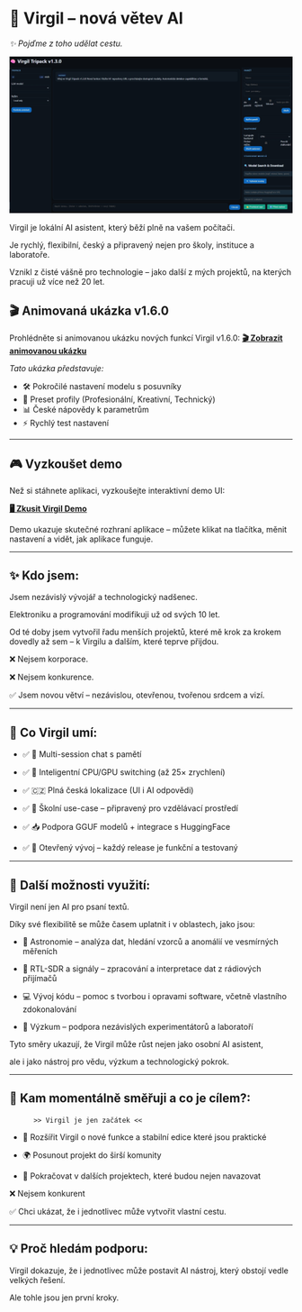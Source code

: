 # 🌟 Virgil – nová větev AI

*✨ Pojďme z toho udělat cestu.*



[![Virgil Screenshot](screen-001.jpg)](screen-001.jpg)


Virgil je lokální AI asistent, který běží plně na vašem počítači.  

Je rychlý, flexibilní, český a připravený nejen pro školy, instituce a laboratoře.  

Vznikl z čisté vášně pro technologie – jako další z mých projektů, na kterých pracuji už více než 20 let.





## 🎬 Animovaná ukázka v1.6.0

Prohlédněte si animovanou ukázku nových funkcí Virgil v1.6.0:
**[🎬 Zobrazit animovanou ukázku](https://github.com/avv217/Projekt-Virgil/raw/main/ukázka%20verze%201.6.gif)**

*Tato ukázka představuje:*
- 🛠️ Pokročilé nastavení modelu s posuvníky
- 🎨 Preset profily (Profesionální, Kreativní, Technický)
- 📊 České nápovědy k parametrům
- ⚡ Rychlý test nastavení

---

## 🎮 Vyzkoušet demo



Než si stáhnete aplikaci, vyzkoušejte interaktivní demo UI:  

**[🖥️ Zkusit Virgil Demo](https://avv217.github.io/Projekt-Virgil)**



Demo ukazuje skutečné rozhraní aplikace – můžete klikat na tlačítka, měnit nastavení a vidět, jak aplikace funguje.



---



## ✨ Kdo jsem:

Jsem nezávislý vývojář a technologický nadšenec.  

Elektroniku a programování modifikuji už od svých 10 let.  

Od té doby jsem vytvořil řadu menších projektů, které mě krok za krokem dovedly až sem – k Virgilu a dalším, které teprve přijdou.  



❌ Nejsem korporace.  

❌ Nejsem konkurence.  

✅ Jsem novou větví – nezávislou, otevřenou, tvořenou srdcem a vizí.  



---



## 🚀 Co Virgil umí:

- ✅ 🧠  Multi-session chat s pamětí  

- ✅ 🔄  Inteligentní CPU/GPU switching (až 25× zrychlení)  

- ✅ 🇨🇿   Plná česká lokalizace (UI i AI odpovědi)  

- ✅ 🏫  Školní use-case – připravený pro vzdělávací prostředí  

- ✅ 📥  Podpora GGUF modelů + integrace s HuggingFace  

- ✅ 🔧  Otevřený vývoj – každý release je funkční a testovaný



---



## 🌌 Další možnosti využití:



Virgil není jen AI pro psaní textů.  

Díky své flexibilitě se může časem uplatnit i v oblastech, jako jsou:



- 🔭 Astronomie – analýza dat, hledání vzorců a anomálií ve vesmírných měřeních  

- 📡 RTL-SDR a signály – zpracování a interpretace dat z rádiových přijímačů  

- 💻 Vývoj kódu – pomoc s tvorbou i opravami software, včetně vlastního zdokonalování  

- 🧪 Výzkum – podpora nezávislých experimentátorů a laboratoří  



Tyto směry ukazují, že Virgil může růst nejen jako osobní AI asistent,  

ale i jako nástroj pro vědu, výzkum a technologický pokrok.



---



## 🎯 Kam momentálně směřuji a co je cílem?:

          >> Virgil je jen začátek <<

- 🚀 Rozšířit Virgil o nové funkce a stabilní edice které jsou praktické 

- 🌍 Posunout projekt do širší komunity  

- 🔄 Pokračovat v dalších projektech, které budou nejen navazovat  



❌ Nejsem konkurent

✅ Chci ukázat, že i jednotlivec může vytvořit vlastní cestu.  



---



## 💡 Proč hledám podporu:

Virgil dokazuje, že i jednotlivec může postavit AI nástroj, který obstojí vedle velkých řešení.  

Ale tohle jsou jen první kroky. 

